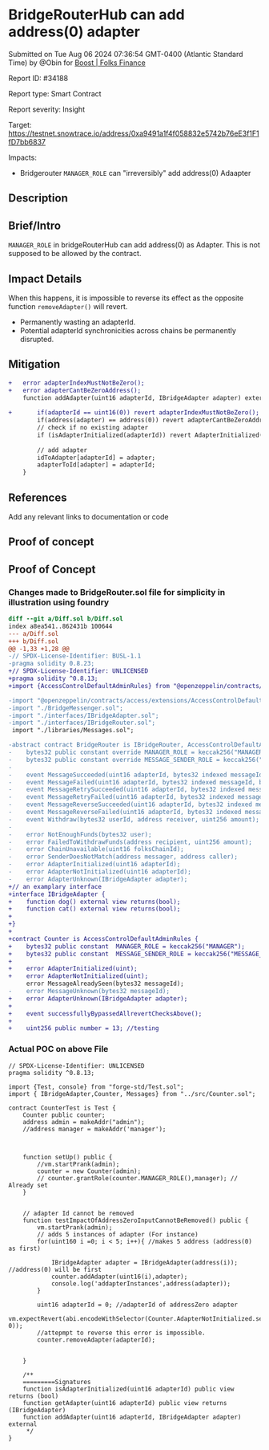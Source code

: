 
# BridgeRouterHub can add address(0) adapter

Submitted on Tue Aug 06 2024 07:36:54 GMT-0400 (Atlantic Standard Time) by @Obin for [Boost | Folks Finance](https://immunefi.com/bounty/folksfinance-boost/)

Report ID: #34188

Report type: Smart Contract

Report severity: Insight

Target: https://testnet.snowtrace.io/address/0xa9491a1f4f058832e5742b76eE3f1F1fD7bb6837

Impacts:
- Bridgerouter `MANAGER_ROLE` can "irreversibly" add address(0) Adaapter

## Description
## Brief/Intro
`MANAGER_ROLE` in bridgeRouterHub can add address(0) as Adapter. This is not supposed to be allowed by the contract.


## Impact Details
When this happens, it is impossible to reverse its effect as the opposite function `removeAdapter()` will revert.

- Permanently wasting an adapterId.
- Potential adapterId synchronicities across chains be permanently disrupted.

## Mitigation
```diff
+   error adapterIndexMustNotBeZero();
+   error adapterCantBeZeroAddress();
    function addAdapter(uint16 adapterId, IBridgeAdapter adapter) external onlyRole(MANAGER_ROLE) {
        
+       if(adapterId == uint16(0)) revert adapterIndexMustNotBeZero(); //@audit The index for `adapterId` must start from 1 not 0.
        if(address(adapter) == address(0)) revert adapterCantBeZeroAddress();
        // check if no existing adapter
        if (isAdapterInitialized(adapterId)) revert AdapterInitialized(adapterId); 
        
        // add adapter
        idToAdapter[adapterId] = adapter;
        adapterToId[adapter] = adapterId;
    }
```


## References
Add any relevant links to documentation or code

        
## Proof of concept
## Proof of Concept
### Changes made to BridgeRouter.sol file for simplicity in illustration using foundry
```diff
diff --git a/Diff.sol b/Diff.sol
index a8ea541..862431b 100644
--- a/Diff.sol
+++ b/Diff.sol
@@ -1,33 +1,28 @@
-// SPDX-License-Identifier: BUSL-1.1
-pragma solidity 0.8.23;
+// SPDX-License-Identifier: UNLICENSED
+pragma solidity ^0.8.13;
+import {AccessControlDefaultAdminRules} from "@openzeppelin/contracts/access/extensions/AccessControlDefaultAdminRules.sol";

-import "@openzeppelin/contracts/access/extensions/AccessControlDefaultAdminRules.sol";
-import "./BridgeMessenger.sol";
-import "./interfaces/IBridgeAdapter.sol";
-import "./interfaces/IBridgeRouter.sol";
 import "./libraries/Messages.sol";

-abstract contract BridgeRouter is IBridgeRouter, AccessControlDefaultAdminRules {
-    bytes32 public constant override MANAGER_ROLE = keccak256("MANAGER");
-    bytes32 public constant override MESSAGE_SENDER_ROLE = keccak256("MESSAGE_SENDER");
-
-    event MessageSucceeded(uint16 adapterId, bytes32 indexed messageId);
-    event MessageFailed(uint16 adapterId, bytes32 indexed messageId, bytes reason);
-    event MessageRetrySucceeded(uint16 adapterId, bytes32 indexed messageId);
-    event MessageRetryFailed(uint16 adapterId, bytes32 indexed messageId, bytes reason);
-    event MessageReverseSucceeded(uint16 adapterId, bytes32 indexed messageId);
-    event MessageReverseFailed(uint16 adapterId, bytes32 indexed messageId, bytes reason);
-    event Withdraw(bytes32 userId, address receiver, uint256 amount);
-
-    error NotEnoughFunds(bytes32 user);
-    error FailedToWithdrawFunds(address recipient, uint256 amount);
-    error ChainUnavailable(uint16 folksChainId);
-    error SenderDoesNotMatch(address messager, address caller);
-    error AdapterInitialized(uint16 adapterId);
-    error AdapterNotInitialized(uint16 adapterId);
-    error AdapterUnknown(IBridgeAdapter adapter);
+// an examplary interface
+interface IBridgeAdapter {
+    function dog() external view returns(bool);
+    function cat() external view returns(bool);
+
+}
+
+contract Counter is AccessControlDefaultAdminRules {
+    bytes32 public constant  MANAGER_ROLE = keccak256("MANAGER");
+    bytes32 public constant  MESSAGE_SENDER_ROLE = keccak256("MESSAGE_SENDER");
+
+    error AdapterInitialized(uint);
+    error AdapterNotInitialized(uint);
     error MessageAlreadySeen(bytes32 messageId);
-    error MessageUnknown(bytes32 messageId);
+    error AdapterUnknown(IBridgeAdapter adapter);
+
+    event successfullyBypassedAllrevertChecksAbove();
+
+    uint256 public number = 13; //testing


```

### Actual POC on above File
```
// SPDX-License-Identifier: UNLICENSED
pragma solidity ^0.8.13;

import {Test, console} from "forge-std/Test.sol";
import { IBridgeAdapter,Counter, Messages} from "../src/Counter.sol";

contract CounterTest is Test {
    Counter public counter;
    address admin = makeAddr("admin");
    //address manager = makeAddr('manager');

    

    function setUp() public {
        //vm.startPrank(admin);
        counter = new Counter(admin);
        // counter.grantRole(counter.MANAGER_ROLE(),manager); // Already set
    }

    
    // adapter Id cannot be removed
    function testImpactOfAddressZeroInputCannotBeRemoved() public {
        vm.startPrank(admin);
        // adds 5 instances of adapter (For instance)
        for(uint160 i =0; i < 5; i++){ //makes 5 address (address(0) as first) 
            
            IBridgeAdapter adapter = IBridgeAdapter(address(i)); //address(0) will be first
            counter.addAdapter(uint16(i),adapter);
            console.log('addapterInstances',address(adapter));
        }
        
        uint16 adapterId = 0; //adapterId of addressZero adapter
        vm.expectRevert(abi.encodeWithSelector(Counter.AdapterNotInitialized.selector, 0)); 
        //attepmpt to reverse this error is impossible.
        counter.removeAdapter(adapterId);

      
    }

    /**
    =========Signatures
    function isAdapterInitialized(uint16 adapterId) public view returns (bool) 
    function getAdapter(uint16 adapterId) public view returns (IBridgeAdapter)
    function addAdapter(uint16 adapterId, IBridgeAdapter adapter) external
     */
}


```